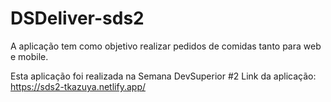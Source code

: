 # DSDeliver-sds2

A aplicação tem como objetivo realizar pedidos de comidas tanto para web e mobile.

Esta aplicação foi realizada na Semana DevSuperior #2 
Link da aplicação: https://sds2-tkazuya.netlify.app/
